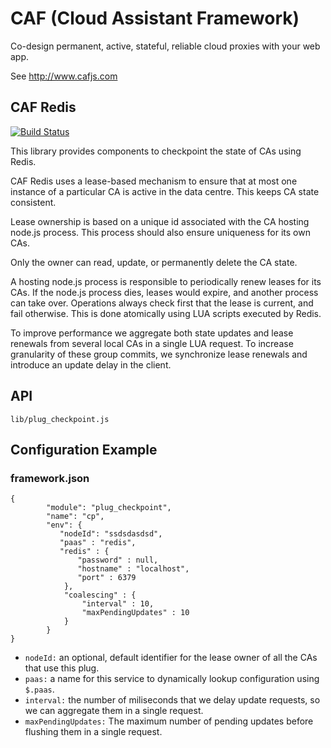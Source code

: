 # CAF (Cloud Assistant Framework)

Co-design permanent, active, stateful, reliable cloud proxies with your web app.

See http://www.cafjs.com 

## CAF Redis
[![Build Status](http://ci.cafjs.com/api/badges/cafjs/caf_redis/status.svg)](http://ci.cafjs.com/cafjs/caf_redis)


This library provides components to checkpoint the state of CAs using Redis.

CAF Redis uses a lease-based  mechanism to ensure that at most one instance of a particular CA is active in the data centre. This keeps CA state consistent.

Lease ownership is based on a unique id associated with the CA hosting node.js process. This process should also ensure uniqueness for its own CAs. 

Only the owner can read, update, or permanently delete the CA state.

A hosting node.js process is responsible to periodically renew leases for its CAs.  If the node.js process dies, leases would expire, and another process can take over. Operations always check first that the lease is current, and fail otherwise. This is done atomically using LUA scripts executed by Redis.

To improve performance we aggregate both state updates and lease renewals from several local CAs in a single LUA request. To increase granularity of these group commits, we synchronize lease renewals and introduce an update delay in the client.

## API

    lib/plug_checkpoint.js
 
## Configuration Example

### framework.json

    {
            "module": "plug_checkpoint",
            "name": "cp",
            "env": {
               "nodeId": "ssdsdasdsd",
               "paas" : "redis",
               "redis" : {
                   "password" : null,
                   "hostname" : "localhost",
                   "port" : 6379
                },
                "coalescing" : {
                    "interval" : 10,
                    "maxPendingUpdates" : 10
                }
            }
    }
    
*  `nodeId:` an optional, default identifier for the lease owner of all the 
CAs that use this plug.
*  `paas:` a name for this service to dynamically lookup configuration using `$.paas`.
*  `interval:` the number of miliseconds that we delay update requests, so we can aggregate them in a single request.
*  `maxPendingUpdates:` The maximum number of pending updates before flushing them in a single request.

